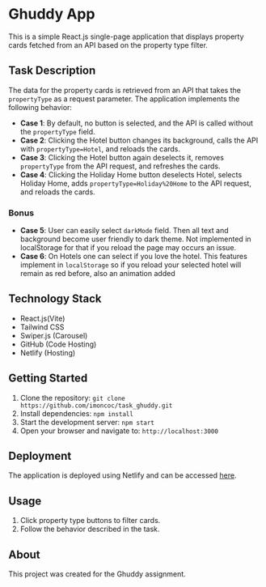 # Ghuddy App

This is a simple React.js single-page application that displays property cards fetched from an API based on the property type filter.

## Task Description

The data for the property cards is retrieved from an API that takes the `propertyType` as a request parameter. The application implements the following behavior:

- **Case 1**: By default, no button is selected, and the API is called without the `propertyType` field.
- **Case 2**: Clicking the Hotel button changes its background, calls the API with `propertyType=Hotel`, and reloads the cards.
- **Case 3**: Clicking the Hotel button again deselects it, removes `propertyType` from the API request, and refreshes the cards.
- **Case 4**: Clicking the Holiday Home button deselects Hotel, selects Holiday Home, adds `propertyType=Holiday%20Home` to the API request, and reloads the cards.

### Bonus
- **Case 5**: User can easily select `darkMode` field. Then all text and background become user friendly to dark theme. Not implemented in localStorage for that if you reload the page may occurs an issue.
- **Case 6**: On Hotels one can select if you love the hotel. This features implement in `localStorage` so if you reload your selected hotel will remain as red before, also an animation added

## Technology Stack

- React.js(Vite)
- Tailwind CSS
- Swiper.js (Carousel)
- GitHub (Code Hosting)
- Netlify (Hosting)

## Getting Started

1. Clone the repository: `git clone https://github.com/imoncoc/task_ghuddy.git`
2. Install dependencies: `npm install`
3. Start the development server: `npm start`
4. Open your browser and navigate to: `http://localhost:3000`

## Deployment

The application is deployed using Netlify and can be accessed [here](https://ghuddy-im.netlify.app/).

## Usage

1. Click property type buttons to filter cards.
2. Follow the behavior described in the task.

## About

This project was created for the Ghuddy assignment.
